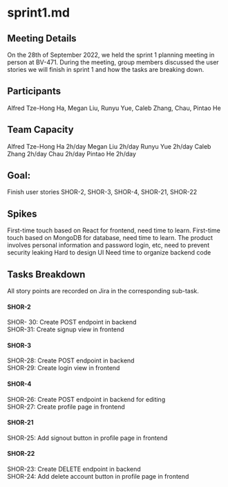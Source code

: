 # sprint1.md

## Meeting Details

On the 28th of September 2022, we held the sprint 1 planning meeting in person at BV-471. During the meeting, group members discussed the user stories we will finish in sprint 1 and how the tasks are breaking down. 


## Participants
Alfred Tze-Hong Ha, Megan Liu, Runyu Yue, Caleb Zhang, Chau, Pintao He


## Team Capacity
Alfred Tze-Hong Ha	2h/day
Megan Liu		2h/day
Runyu Yue		2h/day
Caleb Zhang		2h/day
Chau			2h/day
Pintao He		2h/day


## Goal: 
Finish user stories SHOR-2, SHOR-3, SHOR-4, SHOR-21, SHOR-22

## Spikes
First-time touch based on React for frontend, need time to learn.
First-time touch based on MongoDB for database, need time to learn.
The product involves personal information and password login, etc, need to prevent security leaking 
Hard to design UI
Need time to organize backend code


## Tasks Breakdown

All story points are recorded on Jira in the corresponding sub-task.

#### SHOR-2
SHOR- 30: Create POST endpoint in backend 	      
SHOR-31: Create signup view in frontend		

#### SHOR-3
SHOR-28: Create POST endpoint in backend      
SHOR-29: Create login view in frontend		

#### SHOR-4
SHOR-26: Create POST endpoint in backend for editing      
SHOR-27: Create profile page in frontend

#### SHOR-21
SHOR-25: Add signout button in profile page in frontend

#### SHOR-22
SHOR-23: Create DELETE endpoint in backend      
SHOR-24: Add delete account button in profile page in frontend

